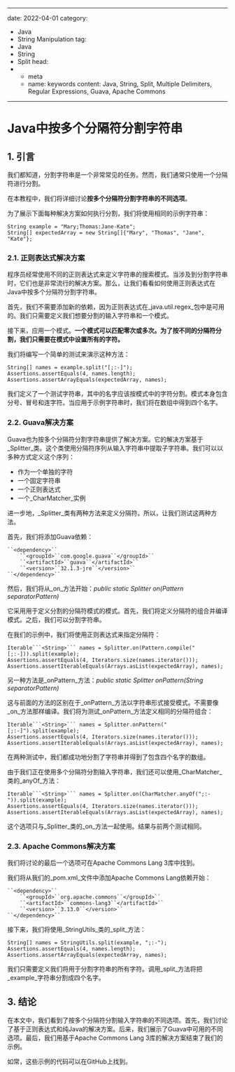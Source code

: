 ---
date: 2022-04-01
category:
  - Java
  - String Manipulation
tag:
  - Java
  - String
  - Split
head:
  - - meta
    - name: keywords
      content: Java, String, Split, Multiple Delimiters, Regular Expressions, Guava, Apache Commons
------
# Java中按多个分隔符分割字符串

## 1. 引言

我们都知道，分割字符串是一个非常常见的任务。然而，我们通常只使用一个分隔符进行分割。

在本教程中，我们将详细讨论**按多个分隔符分割字符串的不同选项**。

为了展示下面每种解决方案如何执行分割，我们将使用相同的示例字符串：

```
String example = "Mary;Thomas:Jane-Kate";
String[] expectedArray = new String[]{"Mary", "Thomas", "Jane", "Kate"};
```

### 2.1. 正则表达式解决方案

程序员经常使用不同的正则表达式来定义字符串的搜索模式。当涉及到分割字符串时，它们也是非常流行的解决方案。那么，让我们看看如何使用正则表达式在Java中按多个分隔符分割字符串。

首先，我们不需要添加新的依赖，因为正则表达式在_java.util.regex_包中是可用的。我们只需要定义我们想要分割的输入字符串和一个模式。

接下来，应用一个模式。**一个模式可以匹配零次或多次。为了按不同的分隔符分割，我们只需要在模式中设置所有的字符。**

我们将编写一个简单的测试来演示这种方法：

```
String[] names = example.split("[;:-]");
Assertions.assertEquals(4, names.length);
Assertions.assertArrayEquals(expectedArray, names);
```

我们定义了一个测试字符串，其中的名字应该按模式中的字符分割。模式本身包含分号、冒号和连字符。当应用于示例字符串时，我们将在数组中得到四个名字。

### 2.2. Guava解决方案

Guava也为按多个分隔符分割字符串提供了解决方案。它的解决方案基于_Splitter_类。这个类使用分隔符序列从输入字符串中提取子字符串。我们可以以多种方式定义这个序列：

- 作为一个单独的字符
- 一个固定字符串
- 一个正则表达式
- 一个_CharMatcher_实例

进一步地，_Splitter_类有两种方法来定义分隔符。所以，让我们测试这两种方法。

首先，我们将添加Guava依赖：

```
``<dependency>``
    ``<groupId>``com.google.guava``</groupId>``
    ``<artifactId>``guava``</artifactId>``
    ``<version>``32.1.3-jre``</version>``
``</dependency>``
```

然后，我们将从_on_方法开始：_public static Splitter on(Pattern separatorPattern)_

它采用用于定义分割的分隔符模式的模式。首先，我们将定义分隔符的组合并编译模式。之后，我们可以分割字符串。

在我们的示例中，我们将使用正则表达式来指定分隔符：

```
Iterable```<String>``` names = Splitter.on(Pattern.compile("[;:-])).split(example);
Assertions.assertEquals(4, Iterators.size(names.iterator()));
Assertions.assertIterableEquals(Arrays.asList(expectedArray), names);
```

另一种方法是_onPattern_方法：_public static Splitter onPattern(String separatorPattern)_

这与前面的方法的区别在于_onPattern_方法以字符串形式接受模式。不需要像_on_方法那样编译。我们将为测试_onPattern_方法定义相同的分隔符组合：

```
Iterable```<String>``` names = Splitter.onPattern("[;:-]").split(example);
Assertions.assertEquals(4, Iterators.size(names.iterator()));
Assertions.assertIterableEquals(Arrays.asList(expectedArray), names);
```

在两种测试中，我们都成功地分割了字符串并得到了包含四个名字的数组。

由于我们正在使用多个分隔符分割输入字符串，我们还可以使用_CharMatcher_类的_anyOf_方法：

```
Iterable```<String>``` names = Splitter.on(CharMatcher.anyOf(";:-")).split(example);
Assertions.assertEquals(4, Iterators.size(names.iterator()));
Assertions.assertIterableEquals(Arrays.asList(expectedArray), names);
```

这个选项只与_Splitter_类的_on_方法一起使用。结果与前两个测试相同。

### 2.3. Apache Commons解决方案

我们将讨论的最后一个选项可在Apache Commons Lang 3库中找到。

我们将从我们的_pom.xml_文件中添加Apache Commons Lang依赖开始：

```
``<dependency>``
    ``<groupId>``org.apache.commons``</groupId>``
    ``<artifactId>``commons-lang3``</artifactId>``
    ``<version>``3.13.0``</version>``
``</dependency>``
```

接下来，我们将使用_StringUtils_类的_split_方法：

```
String[] names = StringUtils.split(example, ";:-");
Assertions.assertEquals(4, names.length);
Assertions.assertArrayEquals(expectedArray, names);
```

我们只需要定义我们将用于分割字符串的所有字符。调用_split_方法将把_example_字符串分割成四个名字。

## 3. 结论

在本文中，我们看到了按多个分隔符分割输入字符串的不同选项。首先，我们讨论了基于正则表达式和纯Java的解决方案。后来，我们展示了Guava中可用的不同选项。最后，我们用基于Apache Commons Lang 3库的解决方案结束了我们的示例。

如常，这些示例的代码可以在GitHub上找到。